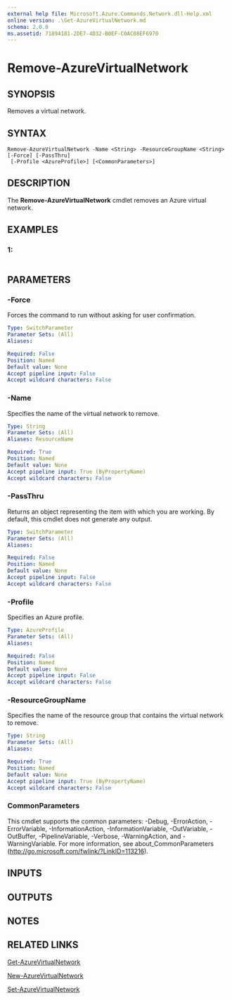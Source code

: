 ```yaml
---
external help file: Microsoft.Azure.Commands.Network.dll-Help.xml
online version: .\Get-AzureVirtualNetwork.md
schema: 2.0.0
ms.assetid: 71894181-2DE7-4D32-B0EF-C0AC08EF6970
---
```


# Remove-AzureVirtualNetwork

## SYNOPSIS
Removes a virtual network.

## SYNTAX

```
Remove-AzureVirtualNetwork -Name <String> -ResourceGroupName <String> [-Force] [-PassThru]
 [-Profile <AzureProfile>] [<CommonParameters>]
```

## DESCRIPTION
The **Remove-AzureVirtualNetwork** cmdlet removes an Azure virtual network.

## EXAMPLES

### 1:
```

```

## PARAMETERS

### -Force
Forces the command to run without asking for user confirmation.

```yaml
Type: SwitchParameter
Parameter Sets: (All)
Aliases: 

Required: False
Position: Named
Default value: None
Accept pipeline input: False
Accept wildcard characters: False
```

### -Name
Specifies the name of the virtual network to remove.

```yaml
Type: String
Parameter Sets: (All)
Aliases: ResourceName

Required: True
Position: Named
Default value: None
Accept pipeline input: True (ByPropertyName)
Accept wildcard characters: False
```

### -PassThru
Returns an object representing the item with which you are working.
By default, this cmdlet does not generate any output.

```yaml
Type: SwitchParameter
Parameter Sets: (All)
Aliases: 

Required: False
Position: Named
Default value: None
Accept pipeline input: False
Accept wildcard characters: False
```

### -Profile
Specifies an Azure profile.

```yaml
Type: AzureProfile
Parameter Sets: (All)
Aliases: 

Required: False
Position: Named
Default value: None
Accept pipeline input: False
Accept wildcard characters: False
```

### -ResourceGroupName
Specifies the name of the resource group that contains the virtual network to remove.

```yaml
Type: String
Parameter Sets: (All)
Aliases: 

Required: True
Position: Named
Default value: None
Accept pipeline input: True (ByPropertyName)
Accept wildcard characters: False
```

### CommonParameters
This cmdlet supports the common parameters: -Debug, -ErrorAction, -ErrorVariable, -InformationAction, -InformationVariable, -OutVariable, -OutBuffer, -PipelineVariable, -Verbose, -WarningAction, and -WarningVariable. For more information, see about_CommonParameters (http://go.microsoft.com/fwlink/?LinkID=113216).

## INPUTS

## OUTPUTS

## NOTES

## RELATED LINKS

[Get-AzureVirtualNetwork](.\Get-AzureVirtualNetwork.md)

[New-AzureVirtualNetwork](.\New-AzureVirtualNetwork.md)

[Set-AzureVirtualNetwork](.\Set-AzureVirtualNetwork.md)


